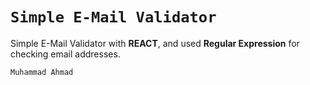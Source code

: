 # `Simple E-Mail Validator`

Simple E-Mail Validator with **REACT**, and used **Regular Expression** for checking email addresses.

`Muhammad Ahmad`
